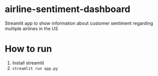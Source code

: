 # airline-sentiment-dashboard
Streamlit app to show information about customer sentiment regarding multiple airlines in the US

# How to run
1. Install streamlit
2. `streamlit run app.py`